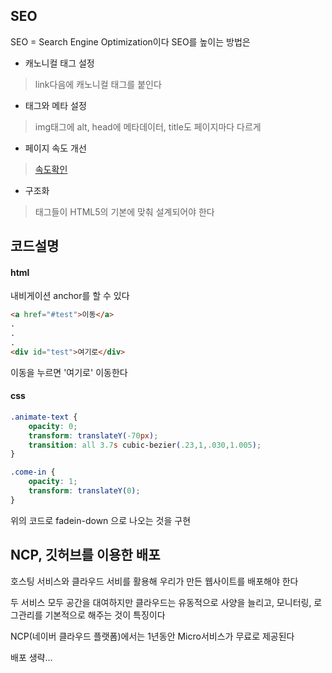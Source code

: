 ## SEO
SEO = Search Engine Optimization이다 SEO를 높이는 방법은

* 캐노니컬 태그 설정
> link다음에 캐노니컬 태그를 붙인다

* 태그와 메타 설정
> img태그에 alt, head에 메타데이터, title도 페이지마다 다르게

* 페이지 속도 개선
> [속도확인](https://pagespeed.web.dev/)

* 구조화
> 태그들이 HTML5의 기본에 맞춰 설계되어야 한다

## 코드설명
#### html

내비게이션 anchor를 할 수 있다
```html
<a href="#test">이동</a>
.
.
.
<div id="test">여기로</div>
```
이동을 누르면 '여기로' 이동한다


#### css

```css
.animate-text {
    opacity: 0;
    transform: translateY(-70px); 
    transition: all 3.7s cubic-bezier(.23,1,.030,1.005);
}

.come-in {
    opacity: 1; 
    transform: translateY(0);
} 
```
위의 코드로 fadein-down 으로 나오는 것을 구현

## NCP, 깃허브를 이용한 배포
호스팅 서비스와 클라우드 서비를 활용해 우리가 만든 웹사이트를 배포해야 한다

두 서비스 모두 공간을 대여하지만 클라우드는 유동적으로 사양을 늘리고, 모니터링, 로그관리를 기본적으로 해주는 것이 특징이다

NCP(네이버 클라우드 플랫폼)에서는 1년동안 Micro서비스가 무료로 제공된다

배포 생략...